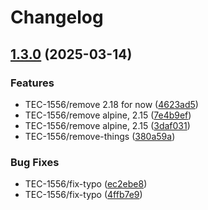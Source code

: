 # Changelog

## [1.3.0](https://github.com/quiknode-labs/docker-ansible-core/compare/v1.2.0...v1.3.0) (2025-03-14)


### Features

* TEC-1556/remove 2.18 for now ([4623ad5](https://github.com/quiknode-labs/docker-ansible-core/commit/4623ad5f6e6b0ddfaa5b7063ff47257c0f708843))
* TEC-1556/remove alpine, 2.15 ([7e4b9ef](https://github.com/quiknode-labs/docker-ansible-core/commit/7e4b9efbe3e93edcbaf400167c51699ad6193285))
* TEC-1556/remove alpine, 2.15 ([3daf031](https://github.com/quiknode-labs/docker-ansible-core/commit/3daf031a61daa64a8f87df684c9a3b4572716a18))
* TEC-1556/remove-things ([380a59a](https://github.com/quiknode-labs/docker-ansible-core/commit/380a59a3b4a10bce97163480846c4ecc2d20bb15))


### Bug Fixes

* TEC-1556/fix-typo ([ec2ebe8](https://github.com/quiknode-labs/docker-ansible-core/commit/ec2ebe8b5de37a97f75b704340230ce837cd2036))
* TEC-1556/fix-typo ([4ffb7e9](https://github.com/quiknode-labs/docker-ansible-core/commit/4ffb7e9645347b3ee1052d0c1083c99667f3188a))

